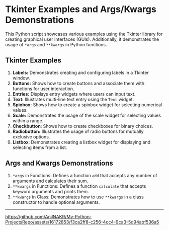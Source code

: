 # Tkinter Examples and Args/Kwargs Demonstrations

This Python script showcases various examples using the Tkinter library for creating graphical user interfaces (GUIs). Additionally, it demonstrates the usage of `*args` and `**kwargs` in Python functions.

## Tkinter Examples

1.  **Labels:** Demonstrates creating and configuring labels in a Tkinter window.
2.  **Buttons:** Shows how to create buttons and associate them with functions for user interaction.
3.  **Entries:** Displays entry widgets where users can input text.
4.  **Text:** Illustrates multi-line text entry using the `Text` widget.
5.  **Spinbox:** Shows how to create a spinbox widget for selecting numerical values.
6.  **Scale:** Demonstrates the usage of the scale widget for selecting values within a range.
7.  **Checkbutton**: Shows how to create checkboxes for binary choices.
8.  **Radiobutton:** Illustrates the usage of radio buttons for mutually exclusive options.
9.  **Listbox**: Demonstrates creating a listbox widget for displaying and selecting items from a list.

## Args and Kwargs Demonstrations

1.  `*args` in Functions: Defines a function `add` that accepts any number of arguments and calculates their sum.
2.  `**kwargs` in Functions: Defines a function `calculate` that accepts keyword arguments and prints them.
3.  `**kwargs` in Class: Demonstrates how to use `**kwargs` in a class constructor to handle optional arguments.

<hr>

https://github.com/AnilNAKR/My-Python-ProjectsRepo/assets/16172853/f3ca2ff8-c256-4cc4-9ca3-5d94abf536a5

